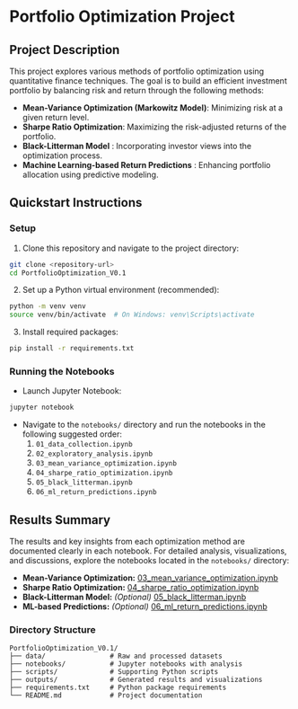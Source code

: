 # Portfolio Optimization Project

## Project Description

This project explores various methods of portfolio optimization using quantitative finance techniques. The goal is to build an efficient investment portfolio by balancing risk and return through the following methods:

- **Mean-Variance Optimization (Markowitz Model)**: Minimizing risk at a given return level.
- **Sharpe Ratio Optimization**: Maximizing the risk-adjusted returns of the portfolio.
- **Black-Litterman Model** : Incorporating investor views into the optimization process.
- **Machine Learning-based Return Predictions** : Enhancing portfolio allocation using predictive modeling.

## Quickstart Instructions

### Setup
1. Clone this repository and navigate to the project directory:
```bash
git clone <repository-url>
cd PortfolioOptimization_V0.1
```

2. Set up a Python virtual environment (recommended):
```bash
python -m venv venv
source venv/bin/activate  # On Windows: venv\Scripts\activate
```

3. Install required packages:
```bash
pip install -r requirements.txt
```

### Running the Notebooks
- Launch Jupyter Notebook:
```bash
jupyter notebook
```

- Navigate to the `notebooks/` directory and run the notebooks in the following suggested order:
  1. `01_data_collection.ipynb`
  2. `02_exploratory_analysis.ipynb`
  3. `03_mean_variance_optimization.ipynb`
  4. `04_sharpe_ratio_optimization.ipynb`
  5. `05_black_litterman.ipynb`
  6. `06_ml_return_predictions.ipynb`

## Results Summary

The results and key insights from each optimization method are documented clearly in each notebook. For detailed analysis, visualizations, and discussions, explore the notebooks located in the `notebooks/` directory:

- **Mean-Variance Optimization:** [03_mean_variance_optimization.ipynb](notebooks/03_mean_variance_optimization.ipynb)
- **Sharpe Ratio Optimization:** [04_sharpe_ratio_optimization.ipynb](notebooks/04_sharpe_ratio_optimization.ipynb)
- **Black-Litterman Model:** *(Optional)* [05_black_litterman.ipynb](notebooks/05_black_litterman.ipynb)
- **ML-based Predictions:** *(Optional)* [06_ml_return_predictions.ipynb](notebooks/06_ml_return_predictions.ipynb)

### Directory Structure
```
PortfolioOptimization_V0.1/
├── data/                # Raw and processed datasets
├── notebooks/           # Jupyter notebooks with analysis
├── scripts/             # Supporting Python scripts
├── outputs/             # Generated results and visualizations
├── requirements.txt     # Python package requirements
└── README.md            # Project documentation
```

